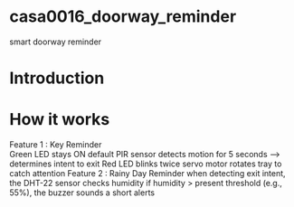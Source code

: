# casa0016_doorway_reminder
smart doorway reminder
# Introduction


# How it works
Feature 1 : Key Reminder  
  Green LED stays ON default
  PIR sensor detects motion for 5 seconds --> determines intent to exit
  Red LED blinks twice
  servo motor rotates tray to catch attention
Feature 2 : Rainy Day Reminder
  when detecting exit intent, the DHT-22 sensor checks humidity
  if humidity > present threshold (e.g., 55%), the buzzer sounds a short alerts

